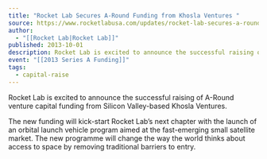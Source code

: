 ```yaml
---
title: "Rocket Lab Secures A-Round Funding from Khosla Ventures "
source: https://www.rocketlabusa.com/updates/rocket-lab-secures-a-round-funding-from-khosla-ventures/
author:
  - "[[Rocket Lab|Rocket Lab]]"
published: 2013-10-01
description: Rocket Lab is excited to announce the successful raising of A-Round venture capital funding from Silicon Valley-based Khosla Ventures.
event: "[[2013 Series A Funding]]"
tags:
  - capital-raise
---
```

Rocket Lab is excited to announce the successful raising of A-Round venture capital funding from Silicon Valley-based Khosla Ventures.

The new funding will kick-start Rocket Lab’s next chapter with the launch of an orbital launch vehicle program aimed at the fast-emerging small satellite market. The new programme will change the way the world thinks about access to space by removing traditional barriers to entry.